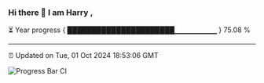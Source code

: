 ### Hi there 👋 I am Harry , 

⏳ Year progress { ██████████████████████▁▁▁▁▁▁▁▁ } 75.08 %

---

⏰ Updated on Tue, 01 Oct 2024 18:53:06 GMT

![Progress Bar CI](https://github.com/duykhang68/duykhang68/workflows/Progress%20Bar%20CI/badge.svg)

